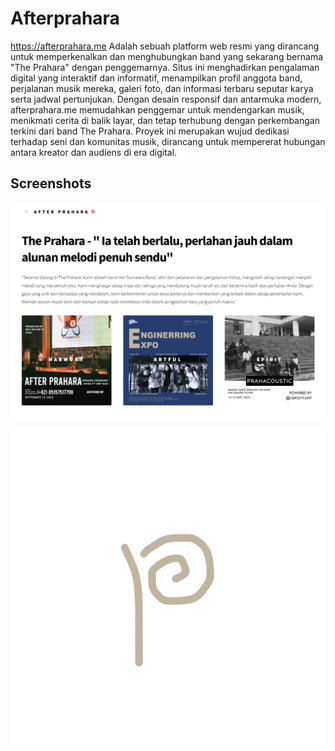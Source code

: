 
# Afterprahara

https://afterprahara.me Adalah sebuah platform web resmi yang dirancang untuk memperkenalkan dan menghubungkan band yang sekarang bernama "The Prahara" dengan penggemarnya. Situs ini menghadirkan pengalaman digital yang interaktif dan informatif, menampilkan profil anggota band, perjalanan musik mereka, galeri foto, dan informasi terbaru seputar karya serta jadwal pertunjukan. Dengan desain responsif dan antarmuka modern, afterprahara.me memudahkan penggemar untuk mendengarkan musik, menikmati cerita di balik layar, dan tetap terhubung dengan perkembangan terkini dari band The Prahara. Proyek ini merupakan wujud dedikasi terhadap seni dan komunitas musik, dirancang untuk mempererat hubungan antara kreator dan audiens di era digital.

## Screenshots

![App Screenshot](./images/home%20afterprahara.me.png)


![Logo](./images/Logo%20afterpraharamusic.png)

